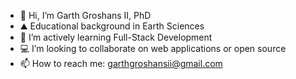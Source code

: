 - 👋 Hi, I’m Garth Groshans II, PhD
- ⛰️ Educational background in Earth Sciences
- 🌱 I’m actively learning Full-Stack Development
- 💻 I’m looking to collaborate on web applications or open source
- 📫 How to reach me: garthgroshansii@gmail.com

<!---
ggroshansii/ggroshansii is a ✨ special ✨ repository because its `README.md` (this file) appears on your GitHub profile.
You can click the Preview link to take a look at your changes.
--->
